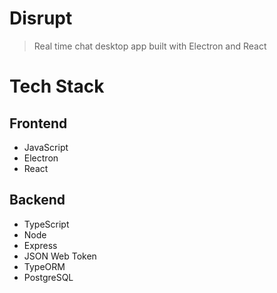 # **Disrupt**

> Real time chat desktop app built with Electron and React

# Tech Stack


## Frontend
 - JavaScript
 - Electron
 - React

## Backend 
 - TypeScript
 - Node
 - Express
 - JSON Web Token
 - TypeORM
 - PostgreSQL